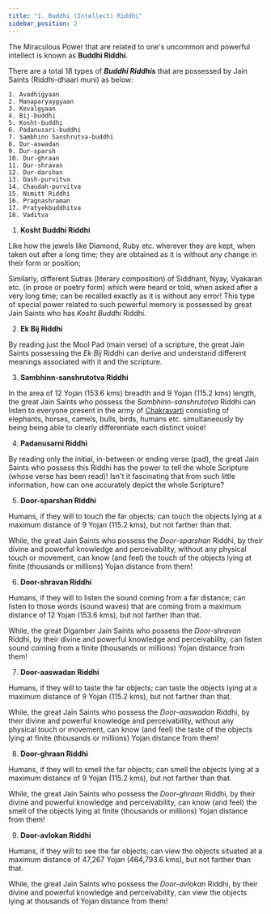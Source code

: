 ```yaml
---
title: "1. Buddhi (Intellect) Riddhi"
sidebar_position: 2
---
```


The Miraculous Power that are related to one's uncommon and powerful intellect is known as **Buddhi Riddhi**. 

There are a total 18 types of ***Buddhi Riddhis*** that are possessed by Jain Saints (Riddhi-dhaari muni) as below:

    1. Avadhigyaan
    2. Manaparyaygyaan
    3. Kevalgyaan
    4. Bij-buddhi
    5. Kosht-buddhi
    6. Padanusari-buddhi
    7. Sambhinn Sanshrutva-buddhi
    8. Dur-aswadan
    9. Dur-sparsh
    10. Dur-ghraan
    11. Dur-shravan
    12. Dur-darshan
    13. Dash-purvitva
    14. Chaudah-purvitva
    15. Nimitt Riddhi
    16. Pragnashraman
    17. Pratyekbuddhitva
    18. Vaditva

1. **Kosht Buddhi Riddhi**

Like how the jewels like Diamond, Ruby etc. wherever they are kept, when taken out after a long time; they are obtained as it is without any change in their form or position;

Similarly, different Sutras (literary composition) of Siddhant, Nyay, Vyakaran etc. (in prose or poetry form) which were heard or told, when asked after a very long time; can be recalled exactly as it is without any error! This type of special power related to such powerful memory is possessed by great Jain Saints who has *Kosht Buddhi* Riddhi.

2. **Ek Bij Riddhi** 

By reading just the Mool Pad (main verse) of a scripture, the great Jain Saints possessing the *Ek Bij* Riddhi can derive and understand different meanings associated with it and the scripture.

3. **Sambhinn-sanshrutotva Riddhi**

In the area of 12 Yojan (153.6 kms) breadth and 9 Yojan (115.2 kms) length, the great Jain Saints who possess the *Sambhinn-sanshrutotva* Riddhi can listen to everyone present in the army of [Chakravarti](./../Shalaka%20Purush/Chakravarti.md) consisting of elephants, horses, camels, bulls, birds, humans etc. simultaneously by being being able to clearly differentiate each distinct voice!

4. **Padanusarni Riddhi**

By reading only the initial, in-between or ending verse (pad), the great Jain Saints who possess this Riddhi has the power to tell the whole Scripture (whose verse has been read)! Isn't it fascinating that from such little information, how can one accurately depict the whole Scripture?

5. **Door-sparshan Riddhi**

Humans, if they will to touch the far objects; can touch the objects lying at a maximum distance of 9 Yojan (115.2 kms), but not farther than that.

While, the great Jain Saints who possess the *Door-sparshan* Riddhi, by their divine and powerful knowledge and perceivability, without any physical touch or movement, can know (and feel) the touch of the objects lying at finite (thousands or millions) Yojan distance from them!

6. **Door-shravan Riddhi**

Humans, if they will to listen the sound coming from a far distance; can listen to those words (sound waves) that are coming from a maximum distance of 12 Yojan (153.6 kms), but not farther than that.

While, the great Digamber Jain Saints who possess the *Door-shravan* Riddhi, by their divine and powerful knowledge and perceivability, can listen sound coming from a finite (thousands or millions) Yojan distance from them!

7. **Door-aaswadan Riddhi**

Humans, if they will to taste the far objects; can taste the objects lying at a maximum distance of 9 Yojan (115.2 kms), but not farther than that.

While, the great Jain Saints who possess the *Door-aaswadan* Riddhi, by their divine and powerful knowledge and perceivability, without any physical touch or movement, can know (and feel) the taste of the objects lying at finite (thousands or millions) Yojan distance from them!

8. **Door-ghraan Riddhi**

Humans, if they will to smell the far objects; can smell the objects lying at a maximum distance of 9 Yojan (115.2 kms), but not farther than that.

While, the great Jain Saints who possess the *Door-ghraan* Riddhi, by their divine and powerful knowledge and perceivability, can know (and feel) the smell of the objects lying at finite (thousands or millions) Yojan distance from them!

9. **Door-avlokan Riddhi**

Humans, if they will to see the far objects; can view the objects situated at a maximum distance of 47,267 Yojan (464,793.6 kms), but not farther than that.

While, the great Jain Saints who possess the *Door-avlokan* Riddhi, by their divine and powerful knowledge and perceivability, can view the objects lying at thousands of Yojan distance from them!
